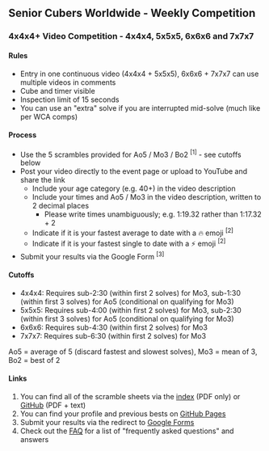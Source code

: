 ## Senior Cubers Worldwide - Weekly Competition

### 4x4x4+ Video Competition - 4x4x4, 5x5x5, 6x6x6 and 7x7x7

#### Rules

- Entry in one continuous video (4x4x4 + 5x5x5), 6x6x6 + 7x7x7 can use multiple videos in comments
- Cube and timer visible
- Inspection limit of 15 seconds
- You can use an "extra" solve if you are interrupted mid-solve (much like per WCA comps)

#### Process

- Use the 5 scrambles provided for Ao5 / Mo3 / Bo2 <sup>[1]</sup> - see cutoffs below
- Post your video directly to the event page or upload to YouTube and share the link
  - Include your age category (e.g. 40+) in the video description
  - Include your times and Ao5 / Mo3 in the video description, written to 2 decimal places
    - Please write times unambiguously;  e.g. 1:19.32 rather than 1:17.32 + 2
  - Indicate if it is your fastest average to date with a 🔥 emoji <sup>[2]</sup>
  - Indicate if it is your fastest single to date with a ⚡ emoji <sup>[2]</sup>
- Submit your results via the Google Form <sup>[3]</sup>

#### Cutoffs

- 4x4x4: Requires sub-2:30 (within first 2 solves) for Mo3, sub-1:30 (within first 3 solves) for Ao5 (conditional on qualifying for Mo3)
- 5x5x5: Requires sub-4:00 (within first 2 solves) for Mo3, sub-2:30 (within first 3 solves) for Ao5 (conditional on qualifying for Mo3)
- 6x6x6: Requires sub-4:30 (within first 2 solves) for Mo3
- 7x7x7: Requires sub-6:30 (within first 2 solves) for Mo3

Ao5 = average of 5 (discard fastest and slowest solves), Mo3 = mean of 3, Bo2 = best of 2

#### Links

1. You can find all of the scramble sheets via the [index](../scrambles/README.md) (PDF only) or [GitHub](https://github.com/Logiqx/scw-comp/tree/master/docs/scrambles) (PDF + text)
2. You can find your profile and previous bests on [GitHub Pages](../results/README.md)
3. Submit your results via the redirect to [Google Forms](../submit.html)
4. Check out the [FAQ](../FAQ.md) for a list of "frequently asked questions" and answers


<!-- Global site tag (gtag.js) - Google Analytics -->

<script async src="https://www.googletagmanager.com/gtag/js?id=UA-86348435-3"></script>
<script>window.dataLayer = window.dataLayer || []; function gtag() {dataLayer.push(arguments);} gtag('js', new Date()); gtag('config', 'UA-86348435-3');</script>
